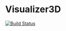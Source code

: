 # Visualizer3D

[![Build Status](https://travis-ci.org/jmattfong/Visualizer3D.svg?branch=master)](https://travis-ci.org/jmattfong/Visualizer3D)
